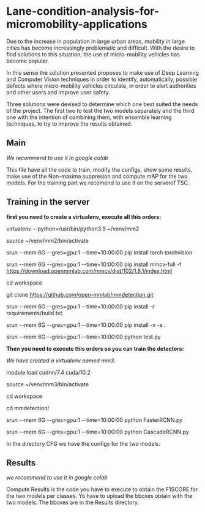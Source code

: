 # Lane-condition-analysis-for-micromobility-applications

Due to the increase in population in large urban areas, mobility in large cities has become increasingly problematic and difficult. With the desire to find solutions to this situation, the use of micro-mobility vehicles has become popular.

In this sense the solution presented proposes to make use of Deep Learning and Computer Vision techniques in order to identify, automatically, possible defects where micro-mobility vehicles circulate, in order to alert authorities and other users and improve user safety.

Three solutions were devised to determine which one best suited the needs of the project. The first two to test the two models separately and the third one with the intention of combining them, with ensemble learning techniques, to try to improve the results obtained.


## Main
*We recommend to use it in google colab*

This file have all the code to train, modify the configs, show some results, make use of the Non-maxima suppresion and compute mAP for the two models.
For the training part we recomend to use it on the serverof TSC.

## Training in the server

**first you need to create a virtualenv, execute all this orders:**

virtualenv --python=/usr/bin/python3.9 ~/venv/mm2

source ~/venv/mm2/bin/activate

srun --mem 6G --gres=gpu:1 --time=10:00:00 pip install torch torchvision

srun --mem 6G --gres=gpu:1 --time=10:00:00 pip install mmcv-full -f https://download.openmmlab.com/mmcv/dist/102/1.8.1/index.html

cd workspace

git clone https://github.com/open-mmlab/mmdetection.git

srun --mem 6G --gres=gpu:1 --time=10:00:00 pip install -r requirements/build.txt

srun --mem 6G --gres=gpu:1 --time=10:00:00 pip install -v -e .

srun --mem 6G --gres=gpu:1 --time=10:00:00 python test.py

**Then you need to execute this orders so you can train the detectors:**

*We have created a virtualenv named mm3.*

module load cudnn/7.4 cuda/10.2

source ~/venv/mm3/bin/activate

cd workspace

cd mmdetection/

srun --mem 6G --gres=gpu:1 --time=10:00:00 python FasterRCNN.py

srun --mem 6G --gres=gpu:1 --time=10:00:00 python CascadeRCNN.py

In the directory CFG we have the configs for the two models.

## Results
*we recommend to use it in google colab*

Compute Results is the code you have to execute to obtain the F1SCORE for the two models per classes.
Yo have to upload the bboxes obtain with the two models. The bboxes are in the Results directory.




